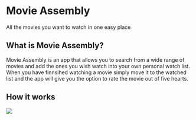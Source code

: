# Movie Assembly

All the movies you want to watch in one easy place

## What is Movie Assembly?

Movie Assembly is an app that allows you to search from a wide range of movies and add the ones you wish watch into your own personal watch list. When you have finnsihed watching a movie simply move it to the watched list and the app will give you the option to rate the movie out of five hearts.

## How it works

![](ezgif.com-gif-maker.gif)

